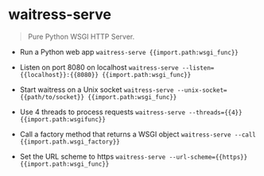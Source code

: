 # waitress-serve
> Pure Python WSGI HTTP Server.

- Run a Python web app
`waitress-serve {{import.path:wsgi_func}}`

- Listen on port 8080 on localhost
`waitress-serve --listen={{localhost}}:{{8080}} {{import.path:wsgi_func}}`

- Start waitress on a Unix socket
`waitress-serve --unix-socket={{path/to/socket}} {{import.path:wsgi_func}}`

- Use 4 threads to process requests
`waitress-serve --threads={{4}} {{import.path:wsgifunc}}`

- Call a factory method that returns a WSGI object
`waitress-serve --call {{import.path.wsgi_factory}}`

- Set the URL scheme to https
`waitress-serve --url-scheme={{https}} {{import.path:wsgi_func}}`
